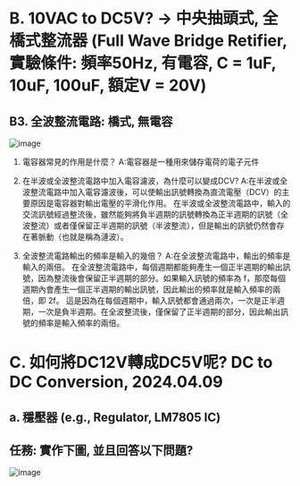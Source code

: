 # B. 10VAC to DC5V? → 中央抽頭式, 全橋式整流器 (Full Wave Bridge Retifier, 實驗條件: 頻率50Hz, 有電容, C = 1uF, 10uF, 100uF, 額定V = 20V)
## B3. 全波整流電路: 橋式, 無電容
![image](https://github.com/User106/ec2024/assets/162288190/e1ff03d9-21a4-4fbc-a26c-7bb474ae9cb7)
1. 電容器常見的作用是什麼？
A:電容器是一種用來儲存電荷的電子元件

2. 在半波或全波整流電路中加入電容濾波，為什麼可以變成DCV?
A:在半波或全波整流電路中加入電容濾波後，可以使輸出訊號轉換為直流電壓（DCV）的主要原因是電容器對輸出電壓的平滑化作用。
  在半波或全波整流電路中，輸入的交流訊號經過整流後，雖然能夠將負半週期的訊號轉換為正半週期的訊號（全波整流）或者僅保留正半週期的訊號（半波整流），但是輸出的訊號仍然會存在著脈動（也就是稱為漣波）。

3. 全波整流電路輸出的頻率是輸入的幾倍？
A:在全波整流電路中，輸出的頻率是輸入的兩倍。
  在全波整流電路中，每個週期都能夠產生一個正半週期的輸出訊號，因為整流後會保留正半週期的部分。如果輸入訊號的頻率為 f，那麼每個週期內會產生一個正半週期的輸出訊號，因此輸出的頻率就是輸入頻率的兩倍，即 2f。
  這是因為在每個週期中，輸入訊號都會通過兩次，一次是正半週期，一次是負半週期。在全波整流後，僅保留了正半週期的部分，因此輸出訊號的頻率是輸入頻率的兩倍。

# C. 如何將DC12V轉成DC5V呢? DC to DC Conversion, 2024.04.09 
## a. 穩壓器 (e.g., Regulator, LM7805 IC)
## 任務: 實作下圖, 並且回答以下問題?
![image](https://github.com/User106/ec2024/assets/162288190/eba95e3a-ada0-40b9-a916-adb345cb6a9c)
